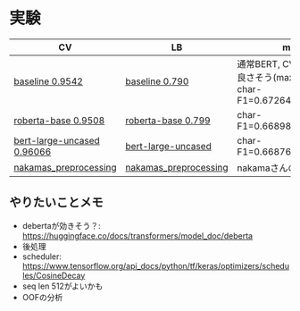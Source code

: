# 実験

|CV|LB|memo|
|--|--|--|
|[baseline 0.9542]|[baseline 0.790]|通常BERT, CVはaverageが良さそう(maxで0.785), char-F1=0.672645961766973|
|[roberta-base 0.9508]|[roberta-base 0.799]|char-F1=0.6689833520418732|
|[bert-large-uncased 0.96066]|[bert-large-uncased ]|char-F1=0.6687693274319445|
|[nakamas_preprocessing ]|[nakamas_preprocessing ]|nakamaさんの前処理|


[baseline 0.9542]:https://www.kaggle.com/takamichitoda/nbme-train-transformer-on-tpu?scriptVersionId=87207206
[baseline 0.790]:https://www.kaggle.com/takamichitoda/nbme-infer-transformer-on-gpu?scriptVersionId=87259061
[roberta-base 0.9508]:https://www.kaggle.com/takamichitoda/nbme-train-transformer-on-tpu?scriptVersionId=87293546
[roberta-base 0.799]:https://www.kaggle.com/takamichitoda/nbme-infer-transformer-on-gpu?scriptVersionId=87343942
[bert-large-uncased 0.96066]:https://www.kaggle.com/takamichitoda/nbme-train-transformer-on-tpu?scriptVersionId=87343891
[bert-large-uncased ]:https://www.kaggle.com/takamichitoda/nbme-infer-transformer-on-gpu?scriptVersionId=87346757
[nakamas_preprocessing ]:https://www.kaggle.com/takamichitoda/nbme-train-transformer-on-tpu?scriptVersionId=87349915
[nakamas_preprocessing ]:xxx

## やりたいことメモ
- debertaが効きそう？: https://huggingface.co/docs/transformers/model_doc/deberta
- 後処理
- scheduler: https://www.tensorflow.org/api_docs/python/tf/keras/optimizers/schedules/CosineDecay
- seq len 512がよいかも
- OOFの分析
